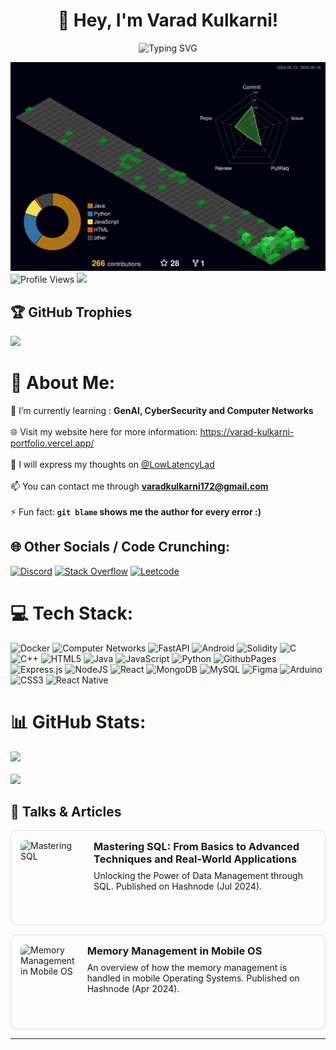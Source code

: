 <h1 align="center">👋 Hey, I'm Varad Kulkarni!</h1>

<p align="center">
  <img src="https://readme-typing-svg.demolab.com?font=Fira+Code&pause=1000&color=a5d6ff&width=435&lines=Full%20Stack%20Web%20Developer;Researching%20In%20GenAI%20And%20LLM's;Networking%20Systems%20Aficionado" alt="Typing SVG" />
</p>



![3D Profile](./profile-3d-contrib/profile-night-green.svg)
![Profile Views](https://komarev.com/ghpvc/?username=varad-kulkarni172&color=brightgreen)
[![](https://visitcount.itsvg.in/api?id=varad-kulkarni172&icon=0&color=0)](https://visitcount.itsvg.in)

## 🏆 GitHub Trophies
![](https://github-profile-trophy.vercel.app/?username=varad-kulkarni172&theme=radical&no-frame=false&no-bg=true&margin-w=4)

# 💫 About Me:
🌱 I’m currently learning : **GenAI, CyberSecurity and Computer Networks**<br><br>🌐 Visit my website here for more information: https://varad-kulkarni-portfolio.vercel.app/ <br><br>📝 I will express my thoughts on [@LowLatencyLad](https://x.com/LowLatencyLad) <br><br>
📫 You can contact me through **varadkulkarni172@gmail.com**<br><br>⚡ Fun fact: **`git blame` shows me the author for every error :)**


## 🌐 Other Socials / Code Crunching:
[![Discord](https://img.shields.io/badge/Discord-%237289DA.svg?logo=discord&logoColor=white)](https://discord.gg/https://discord.gg/TsuacfN3rF) [![Stack Overflow](https://img.shields.io/badge/-Stackoverflow-FE7A16?logo=stack-overflow&logoColor=white)](https://stackoverflow.com/users/22283906) [![Leetcode](https://img.shields.io/badge/Leetcode-%237289DA.svg?logo=leetcode&logoColor=yellow)](https://leetcode.com/u/VaradKulkarni172/)

# 💻 Tech Stack:
![Docker](https://img.shields.io/badge/docker-%2346b8e9.svg?style=for-the-badge&logo=docker&logoColor=white) ![Computer Networks](https://img.shields.io/badge/computer%20networks-%232ECC71.svg?style=for-the-badge&logo=networks&logoColor=white) ![FastAPI](https://img.shields.io/badge/fastapi-%2300C7B7.svg?style=for-the-badge&logo=fastapi&logoColor=white) ![Android](https://img.shields.io/badge/android-%233DDC84.svg?style=for-the-badge&logo=android&logoColor=white) ![Solidity](https://img.shields.io/badge/solidity-%23363636.svg?style=for-the-badge&logo=solidity&logoColor=white) ![C](https://img.shields.io/badge/c-%2300599C.svg?style=for-the-badge&logo=c&logoColor=white) ![C++](https://img.shields.io/badge/c++-%2300599C.svg?style=for-the-badge&logo=c%2B%2B&logoColor=white) ![HTML5](https://img.shields.io/badge/html5-%23E34F26.svg?style=for-the-badge&logo=html5&logoColor=white) ![Java](https://img.shields.io/badge/java-%23ED8B00.svg?style=for-the-badge&logo=openjdk&logoColor=white) ![JavaScript](https://img.shields.io/badge/javascript-%23323330.svg?style=for-the-badge&logo=javascript&logoColor=%23F7DF1E) ![Python](https://img.shields.io/badge/python-3670A0?style=for-the-badge&logo=python&logoColor=ffdd54) ![GithubPages](https://img.shields.io/badge/github%20pages-121013?style=for-the-badge&logo=github&logoColor=white) ![Express.js](https://img.shields.io/badge/express.js-%23404d59.svg?style=for-the-badge&logo=express&logoColor=%2361DAFB) ![NodeJS](https://img.shields.io/badge/node.js-6DA55F?style=for-the-badge&logo=node.js&logoColor=white) ![React](https://img.shields.io/badge/react-%2320232a.svg?style=for-the-badge&logo=react&logoColor=%2361DAFB) ![MongoDB](https://img.shields.io/badge/MongoDB-%234ea94b.svg?style=for-the-badge&logo=mongodb&logoColor=white) ![MySQL](https://img.shields.io/badge/mysql-%2300000f.svg?style=for-the-badge&logo=mysql&logoColor=white) ![Figma](https://img.shields.io/badge/figma-%23F24E1E.svg?style=for-the-badge&logo=figma&logoColor=white) ![Arduino](https://img.shields.io/badge/-Arduino-00979D?style=for-the-badge&logo=Arduino&logoColor=white) ![CSS3](https://img.shields.io/badge/css3-%231572B6.svg?style=for-the-badge&logo=css3&logoColor=white) ![React Native](https://img.shields.io/badge/react_native-%2320232a.svg?style=for-the-badge&logo=react&logoColor=%2361DAFB)
# 📊 GitHub Stats:
![](https://github-readme-stats.vercel.app/api?username=varad-kulkarni172&theme=dark&hide_border=false&include_all_commits=true&count_private=true)<br/></br>
![](https://github-readme-streak-stats.herokuapp.com/?user=varad-kulkarni172&theme=dark&hide_border=false)<br/>

## 🎤 Talks & Articles

<a href="https://varadkulkarni.hashnode.dev/mastering-sql-from-basics-to-advanced-techniques-and-real-world-applications" target="_blank" style="text-decoration: none; color: inherit;">
  <div style="display: flex; align-items: flex-start; border: 1px solid #ddd; border-radius: 10px; padding: 15px; margin-bottom: 15px;">
    <img src="https://cdn.hashnode.com/res/hashnode/image/stock/unsplash/Y9kOsyoWyaU/upload/e98e30876466116a49f80acb1a6806e9.jpeg?w=1600&h=840&fit=crop&crop=entropy&auto=compress,format&format=webp" alt="Mastering SQL" style="width: 180px; height: 120px; object-fit: cover; border-radius: 8px; margin-right: 20px;">
    <div>
      <h3 style="margin-top: 0; margin-bottom: 8px;">Mastering SQL: From Basics to Advanced Techniques and Real-World Applications</h3>
      <p style="margin: 0;">Unlocking the Power of Data Management through SQL. Published on Hashnode (Jul 2024).</p>
    </div>
  </div>
</a>

<a href="https://varadkulkarni.hashnode.dev/memory-management-in-mobile-os" target="_blank" style="text-decoration: none; color: inherit;">
  <div style="display: flex; align-items: flex-start; border: 1px solid #ddd; border-radius: 10px; padding: 15px;">
    <img src="https://cdn.hashnode.com/res/hashnode/image/upload/v1713794220383/178369ea-db78-45a7-8bed-1c4ba9a75219.jpeg?auto=compress,format&format=webp" alt="Memory Management in Mobile OS" style="width: 180px; height: 120px; object-fit: cover; border-radius: 8px; margin-right: 20px;">
    <div>
      <h3 style="margin-top: 0; margin-bottom: 8px;">Memory Management in Mobile OS</h3>
      <p style="margin: 0;">An overview of how the memory management is handled in mobile Operating Systems. Published on Hashnode (Apr 2024).</p>
    </div>
  </div>
</a>


---
